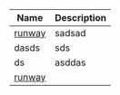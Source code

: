 | Name                                           | Description |
| ---------------------------------------------- | ----------- |
| [runway](https://github.com/AAInternal/runway) | sadsad      |
| dasds                                          | sds         |
| ds                                             | asddas      |
| [runway](https://github.com/AAInternal/runway)                                               |             |
